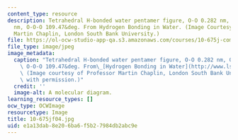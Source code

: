 ```yaml
---
content_type: resource
description: Tetrahedral H-bonded water pentamer figure, O-O 0.282 nm, O--O 0.282
  nm, O-O-O 109.47&deg. From Hydrogen Bonding in Water. (Image Courtesy of Professor
  Martin Chaplin, London South Bank University.)
file: https://ol-ocw-studio-app-qa.s3.amazonaws.com/courses/10-675j-computational-quantum-mechanics-of-molecular-and-extended-systems-fall-2004/e1a13dab8e206ba6f5b27984db2abc9e_10-675jf04.jpg
file_type: image/jpeg
image_metadata:
  caption: "Tetrahedral H-bonded water pentamer figure, O-O 0.282 nm, O--O 0.282 nm,\
    \ O-O-O 109.47&deg. From\_[Hydrogen Bonding in Water](http://www.lsbu.ac.uk/water/hbond.html).\
    \ (Image courtesy of Professor Martin Chaplin, London South Bank University. Used\
    \ with permission.)"
  credit: ''
  image-alt: A molecular diagram.
learning_resource_types: []
ocw_type: OCWImage
resourcetype: Image
title: 10-675jf04.jpg
uid: e1a13dab-8e20-6ba6-f5b2-7984db2abc9e
---
```

